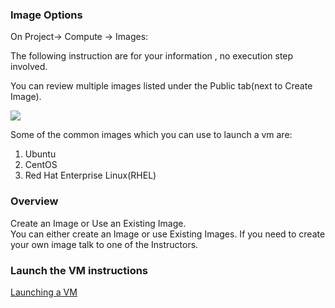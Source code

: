 ### Image Options
On Project-> Compute -> Images:  

The following instruction are for your information , no execution step involved.  
  
You can review multiple images listed under the Public tab(next to Create Image).  

<img src=http://i.imgur.com/odAz5gG.png> 

Some of the common images which you can use to launch a vm are:  
 1. Ubuntu
 2. CentOS
 3. Red Hat Enterprise Linux(RHEL)  

### Overview
Create an Image or Use an Existing Image.    
You can either create an Image or use Existing Images. If you need to create your own image
talk to one of the Instructors.   

### Launch the VM instructions
[Launching a VM](Launching-a-VM-DEPRECATED.html)
